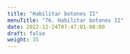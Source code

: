 ```yaml
---
title: "Habilitar botones II"
menuTitle: "76. Habilitar botones II"
date: 2022-12-24T07:47:01-08:00
draft: false
weight: 35
---
```

